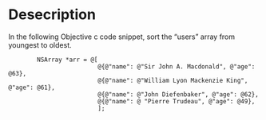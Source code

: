 # Desecription 
In the following Objective c code snippet, sort the “users” array from youngest to oldest.
```
        NSArray *arr = @[
                         @{@"name": @"Sir John A. Macdonald", @"age": @63},
                         @{@"name": @"William Lyon Mackenzie King", @"age": @61},
                         @{@"name": @"John Diefenbaker", @"age": @62},
                         @{@"name": @ "Pierre Trudeau", @"age": @49},
                         ];
```
